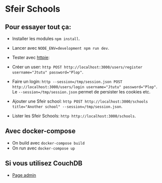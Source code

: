# Sfeir Schools

## Pour essayer tout ça:

- Installer les modules `npm install`.
- Lancer avec `NODE_ENV=development npm run dev`.

- Tester avec [httpie](https://httpie.org/):

- Créer un user: `http POST http://localhost:3000/users/register username="Jtutu" password="Plop"`.
- Faire un login: `http --session=/tmp/session.json POST http://localhost:3000/users/login username="Jtutu" password="Plop"`. Le `--session=/tmp/session.json` permet de persister les cookies etc.
- Ajouter une Sfeir school: `http POST http://localhost:3000/schools title="Another school" --session=/tmp/session.json`.
- Lister les Sfeir Schools: `http http://localhost:3000/schools`.

## Avec docker-compose

- On build avec `docker-compose build` 
- On run avec `docker-compose up` 

## Si vous utilisez CouchDB
- [Page admin](http://localhost:5984/_utils/)